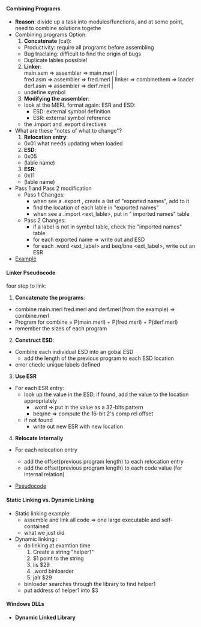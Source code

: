 
#### Combining Programs
* **Reason**: divide up a task into modules/functions, and at some point, need to combine solutions togethe 
* Combining programs Option:
  1. **Concatenate** (cat):
    * Productivity: require all programs before assembling
    * Bug traclaing: difficult to find the origin of bugs
    * Duplicate lables possible!
  2. **Linker**:  
  main.asm => assembler => main.merl  |  
  fred.asm => assembler => fred.merl  |     linker => combinethem  => loader    
  derf.asm => assembler => derf.merl  |    
    * undefine symbol
  3. **Modifying the assembler**: 
    * look at the MERL format again: ESR and ESD:
      * ESD: external symbol definition
      * ESR: external symbol reference
    * the .import and .export directives
* What are these "notes of what to change"?
  1. **Relocation entry**:
    * 0x01 <location> what needs updating when loaded
  2. **ESD**:
    * 0x05 <location of label defination>
    * <n character in ASCII>(lable name)
  3. **ESR**:
    * 0x11 <location of where it is used>
    * <n character in ASCII>(lable name)
* Pass 1 and Pass 2 modification
  * Pass 1 Changes:
    * when see a .export <lable>, create a list of "exported names", add <lable> to it
    * find the location of each lable in "exported names"
    * when see a .import <ext_lable>, put in " imported names" table
  * Pass 2 Changes:
    * if a label is not in symbol table,  check the "imported names" table
    * for each exported name => write out and ESD
    * for each .word <ext_label> and beq/bne <ext_label>, write out an ESR
* [Example](https://www.student.cs.uwaterloo.ca/~cs241/slides/linkFred.pdf)

#### Linker Pseudocode

four step to link:
1. **Concatenate the programs**:
  * combine main.merl fred.merl and derf.merl(from the example) => combine.merl
  * Program for combine = P(main.merl) + P(fred.merl) + P(derf.merl)
  * remember the sizes of each program
2. **Construct ESD**:
  * Combine each individual ESD into an gobal ESD
    * add the length of the previous program to each ESD location
  * error check: unique labels defined
3. **Use ESR**
  * For each ESR entry:
    * look up the value in the ESD, if found, add the value to the location appropriately
      * .word => put in the value as a 32-bits pattern
      * beq/ne => compute the 16-bit 2's comp rel offset
    * if not found
      * write out new ESR with new location
4. **Relocate Internally**
  * For each relocation entry
    * add the offset(previous program length) to each relocation entry
    * add the offset(previous program length) to each code value (for internal relation)

* [Pseudocode](https://www.student.cs.uwaterloo.ca/~cs241/slides/link_algorithm.pdf)



#### Static Linking vs. Dynamic Linking
* Static linking example:
  * assemble and link all code => one large executable and self-contained
  * what we just did
* Dynamic linking :
  * do linking at examtion time
    1. Create a string "helper1"
    2. $1 point to the string
    3. lis $29
    4. .word binloarder
    5. jalr $29
  * binloader searches through the library to find helper1
  * put address of helper1 into $3

#### Windows DLLs
* **Dynamic Linked Library**
